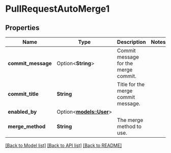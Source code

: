 # PullRequestAutoMerge1

## Properties

Name | Type | Description | Notes
------------ | ------------- | ------------- | -------------
**commit_message** | Option<**String**> | Commit message for the merge commit. | 
**commit_title** | **String** | Title for the merge commit message. | 
**enabled_by** | Option<[**models::User**](User.md)> |  | 
**merge_method** | **String** | The merge method to use. | 

[[Back to Model list]](../README.md#documentation-for-models) [[Back to API list]](../README.md#documentation-for-api-endpoints) [[Back to README]](../README.md)


